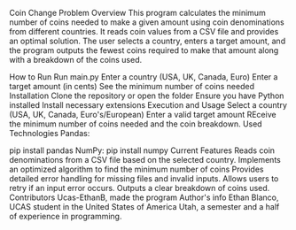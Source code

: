 Coin Change Problem
Overview
This program calculates the minimum number of coins needed to make a given amount using coin denominations from different countries. It reads coin values from a CSV file and provides an optimal solution. The user selects a country, enters a target amount, and the program outputs the fewest coins required to make that amount along with a breakdown of the coins used.

How to Run
Run main.py
Enter a country (USA, UK, Canada, Euro)
Enter a target amount (in cents)
See the minimum number of coins needed
Installation
Clone the repository or open the folder
Ensure you have Python installed
Install necessary extensions
Execution and Usage
Select a country (USA, UK, Canada, Euro's/European)
Enter a valid target amount
REceive the minimum number of coins needed and the coin breakdown.
Used Technologies
Pandas:

pip install pandas NumPy:
pip install numpy
Current Features
Reads coin denominations from a CSV file based on the selected country.
Implements an optimized algorithm to find the minimum number of coins
Provides detailed error handling for missing files and invalid inputs.
Allows users to retry if an input error occurs.
Outputs a clear breakdown of coins used.
Contributors
Ucas-EthanB, made the program
Author's info
Ethan Blanco, UCAS student in the United States of America Utah, a semester and a half of experience in programming.